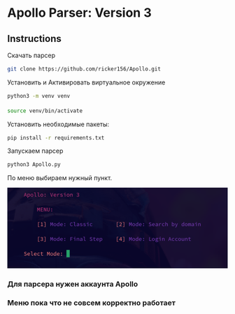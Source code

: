 # Apollo Parser: Version 3
## Instructions
Скачать парсер
```sh
git clone https://github.com/ricker156/Apollo.git
```
Установить и Активировать виртуальное окружение
```sh
python3 -m venv venv

source venv/bin/activate
```
Установить необходимые пакеты:
```sh
pip install -r requirements.txt
```
Запускаем парсер
```sh
python3 Apollo.py
```
По меню выбираем нужный пункт. 
<div align="center">
  <img src="https://github.com/rickert156/rickert156/blob/main/assets/apollo_menu.png" alt="menu">
</div>

### Для парсера нужен аккаунта Apollo

### Меню пока что не совсем корректно работает
